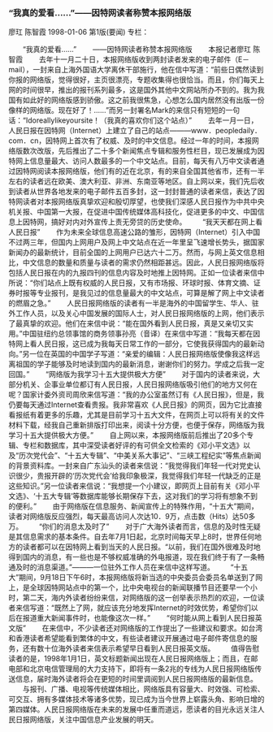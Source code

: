 ### “我真的爱看……”——因特网读者称赞本报网络版
廖玒  陈智霞
1998-01-06
第1版(要闻)
专栏：

　　“我真的爱看……”
　　——因特网读者称赞本报网络版
　　本报记者廖玒  陈智霞
　　去年十一月二十日，本报网络版收到两封读者发来的电子邮件（E－mail），一封来自上海外国语大学离休干部施行，他在信中写道：“前些日偶然读到你报的网络版，觉得很好，主页很漂亮，专题收集得也很恰当。而且，你们每天上网的时间很早，推出的报刊系列最多，这是国外其他中文网站所办不到的。我为我国有如此好的网络版感到骄傲。这之前我很焦急，心想怎么国内居然没有出版一份像样的网络版。现在好了！……”而另一封署名Mark的来信只有短短的一句话：“Idoreallylikeyoursite！（我真的喜欢你们这个站点）”
　　去年一月一日，人民日报在因特网（Internet）上建立了自己的站点———www．peopledaily．com．cn，因特网上首次有了权威、及时的中文信息。经过一年的时间，本报网络版数次改版，先后推出了二十多个新闻焦点专辑和服务性栏目，现已发展成为因特网上信息量最大、访问人数最多的一个中文站点。目前，每天有八万中文读者通过因特网阅读本报网络版，他们有的近在北京，有的来自全国其他省市，还有一半左右的读者远在欧美、澳大利亚、非洲、东南亚等地区。自上网以来，我们先后收到读者从世界各地发来的电子邮件五百多封，这一封封普通的读者来信，表达了因特网读者对本报网络版真挚欢迎和殷切厚望，也使我们深感人民日报作为中共中央机关报、中国第一大报，在促进中国传统媒体高科技化，促进更多的中文、中国信息上因特网，搞好对内对外宣传上责无旁贷的历史使命。
　　“我天天都在网上看人民日报”
　　作为未来全球信息高速公路的雏形，因特网（Internet）引入中国不过两三年，但国内上网用户及网上中文站点在近一年里呈飞速增长势头，据国家新闻办的最新统计，目前全国的上网用户已达六十二万。然而，与网上英文信息相比，中文信息的数量和质量与读者的需求仍然相距甚远。因此，人民日报网络版将包括人民日报在内的九报四刊的信息内容及时地推上因特网。正如一位读者来信中所说：“你们站点上既有权威的人民日报，又有市场报、环球时报、体育文摘、证券时报等专业报刊，是我见过的信息量最大的中文站点，可算是解了网上中文读者的燃眉之急。”
　　人民日报网络版的读者有一半是海外的中国留学生、华人、驻外工作人员，以及关心中国发展的国际人士，对人民日报网络版的上网，他们表示了最真挚的欢迎。他们在来信中说：“能在国外看到人民日报，真是又亲切又实用。”中国驻纽约总领事馆的商务领事孙亮（音译）在来信中写道：“我每天都在因特网上看人民日报，这已成为我每天日常工作的一部分，它使我获得国内的最新动向。”另一位在英国的中国学子写道：“亲爱的编辑：人民日报网络版使像我这样远离祖国的学子能够及时地读到国内的最新消息，谢谢你们的努力。学成之后我一定回国。”
　　“网络版为我学习十五大提供极大方便”
　　对于国内的读者来说，大部分机关、企事业单位都订有人民日报，人民日报网络版吸引他们的地方又何在呢？国家计委外资司周欣来信写道：“我的办公室虽然订有《人民日报》，但是，我仍要每天通过Internet查看贵报。我非常喜欢《人民日报》的网页，因为它比直接看报纸有着更多的乐趣，尤其是目前学习十五大文件，在网页上可以将有关的文件材料下载，经我自己重新排版打印出来，阅读十分方便，也便于保存，网络版为我学习十五大提供极大方便。”
　　自上网以来，本报网络版前后推出了20多个专辑、专栏和数据库，其中深受读者好评的有可供全文检索的《邓小平文选》以及“历次党代会”、“十五大专辑”、“中美关系大事记”、“三峡工程纪实”等焦点新闻的背景资料库。一封来自广东汕头的读者来信说：“我觉得我们年轻一代对党史认识很少，贵报开辟的‘历次党代会’给我印象极深，我觉得我们年轻一代缺乏的正是这些知识。”另一位读者来信说：“我想提一个小建议，即网页上目前有关《邓小平文选》、‘十五大专辑’等数据库能够长期保存下去，这对我们的学习将有想象不到的便利。”
　　由于网络版在信息服务、新闻宣传上的特殊作用，“十五大”期间，读者对网络版反应强烈，每天最高访问人次达10．9万，点击数（Hits）达50多万。
　　“你们的消息太及时了”
　　对于广大海外读者而言，信息的及时性无疑是其信息需求的基本条件。自去年7月1日起，北京时间每天早上8时，世界任何地方的读者都可以在因特网上看到当天的人民日报。“以前，我们在国外很难及时地得到国内的消息，有一些也是不够权威准确的外电报道，现在我们终于有了一条畅通及时的消息渠道。”———一位驻外工作人员在来信中这样写道。
　　“十五大”期间，9月18日下午6时，本报网络版将新当选的中央委员会委员名单送到了网上，是全球因特网站点中的第一个，比中央电视台的新闻联播节目还要早一个小时，第二天，海内外读者纷纷来信，对网络版的这一创举表示热烈的欢迎，一位读者来信写道：“既然上了网，就应该充分地发挥Internet的时效优势，希望你们以后在报道重大新闻事件时，也能像这次一样。”
　　“何时能从网上看到人民日报英文版”
　　在来信中，不少读者还对网络版的工作提出了一些建议和要求。如台湾和香港读者希望能看到繁体的中文，有些读者建议开展通过电子邮件寄信息的服务，还有数十位海外读者来信表示希望早日看到人民日报英文版。
　　值得告慰读者的是，1998年1月1日，英文标题新闻出现在人民日报网络版上；而且，在邮电部和北京电信管理局的大力支持下，即将有一条2兆的专线为人民日报网络版传送信息，届时海外读者将会在更短的时间里调阅到人民日报网络版的最新信息。
　　与报刊、广播、电视等传统媒体相比，网络版具有容量大、时效强、可检索、可交互、拥有多媒体技术等诸多优势，现已成为当今世界上崭露头角、影响日增的第四媒体。人民日报网络版在未来的发展中任重而道远，愿读者的目光永远关注人民日报网络版，关注中国信息产业发展的明天。
